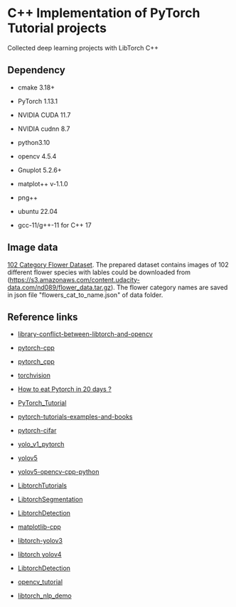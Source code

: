 # C++ Implementation of PyTorch Tutorial projects

Collected deep learning projects with LibTorch C++


## Dependency

- cmake 3.18+

- PyTorch 1.13.1

- NVIDIA CUDA 11.7

- NVIDIA cudnn 8.7

- python3.10

- opencv 4.5.4

- Gnuplot 5.2.6+

- matplot++ v-1.1.0

- png++

- ubuntu 22.04

- gcc-11/g++-11 for C++ 17

## Image data

[102 Category Flower Dataset](http://www.robots.ox.ac.uk/~vgg/data/flowers/102/index.html). The prepared dataset contains images of 102 different flower species with lables could be downloaded from (https://s3.amazonaws.com/content.udacity-data.com/nd089/flower_data.tar.gz). The flower category names are saved in json file "flowers_cat_to_name.json" of data folder.


## Reference links

- [library-conflict-between-libtorch-and-opencv](https://discuss.pytorch.org/t/library-conflict-between-libtorch-and-opencv/64489/9)

- [pytorch-cpp](https://github.com/prabhuomkar/pytorch-cpp)

- [pytorch_cpp](https://github.com/koba-jon/pytorch_cpp)

- [torchvision](https://github.com/pytorch/vision)

- [How to eat Pytorch in 20 days ?](https://github.com/lyhue1991/eat_pytorch_in_20_days)

- [PyTorch_Tutorial](https://github.com/tensor-yu/PyTorch_Tutorial)

- [pytorch-tutorials-examples-and-books](https://github.com/bat67/pytorch-tutorials-examples-and-books)

- [pytorch-cifar](https://github.com/kuangliu/pytorch-cifar)

- [yolo_v1_pytorch](https://github.com/motokimura/yolo_v1_pytorch)

- [yolov5](https://github.com/ultralytics/yolov5)

- [yolov5-opencv-cpp-python](https://github.com/doleron/yolov5-opencv-cpp-python)

- [LibtorchTutorials](https://github.com/AllentDan/LibtorchTutorials)

- [LibtorchSegmentation](https://github.com/AllentDan/LibtorchSegmentation)

- [LibtorchDetection](https://github.com/AllentDan/LibtorchDetection)

- [matplotlib-cpp](https://github.com/lava/matplotlib-cpp)

- [libtorch-yolov3](https://github.com/walktree/libtorch-yolov3)

- [libtorch yolov4](https://github.com/rockyzhengwu/libtorch-yolov4)

- [LibtorchDetection](https://github.com/AllentDan/LibtorchDetection)

- [opencv_tutorial](https://github.com/gloomyfish1998/opencv_tutorial)

- [libtorch_nlp_demo](https://github.com/tashaxing/libtorch_nlp_demo)




